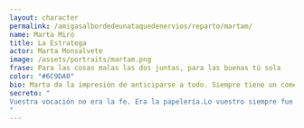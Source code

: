 ```yaml
---
layout: character
permalink: /amigasalbordedeunataquedenervios/reparto/martam/
name: Marta Miró
title: La Estratega
actor: Marta Monsalvete
image: /assets/portraits/martam.png
frase: Para las cosas malas las dos juntas, para las buenas tú sola
color: "#6C9DA0"
bio: Marta da la impresión de anticiparse a todo. Siempre tiene un comentario agudo para cada situación y prefiere mantener la cabeza fría cuando los demás pierden el control. Sabe quién se sienta con quién antes incluso de que los demás elijan silla. Suele bromear con que Natita es la única persona que podría ponerle en un aprieto… y aún así salir airosa. Hace unos años se metió a monja con su hermana Lucía pero enseguida las dos se dieron cuenta de que eso no era lo suyo, aunque ese pasado aun las persigue en esta velada. 
secreto: "
Vuestra vocación no era la fe. Era la papelería.Lo vuestro siempre fue ser secretarias:el clac-clac del teclado, el clic del boli bic, la mirada asesina por encima de las gafas de pasta gordas…Nadie manda más que una secretaria que lo sabe todo y lo apunta en su agenda de anillas.No siempre fuisteis funcionarias con manicura discreta y sello personalizado.Hace años llevabais hábito. Y os llamaban Sor Marta y Sor Lucía.Os metisteis a monjas por la tranquilidad de sus oficinas de la calle Añastro.Durasteis lo justo para ver que aquello no era lo vuestro:mucho rezo, poca fotocopia.Eso sí, mientras estuvisteis dentro lle­vabais los archivos como nadie.Y entre bautizos, donaciones y nacimientos…hubo alguna que otra traspapelación a vuestro gusto. El subidón del poder se sentía como cuando le decís a un despistao con la declaración de la renta que le falta el modelo A.4.Una tramitación en concreto se os quedó atravesada:dos gemelos: Javier Cáceres y María Casado.El problema:Cáceres lloraba como si tiviese el pulmón de Pavarotti Así que decidisteis separarlos.A ella la mandasteis con buena familia.A él… bueno, lo que se pudo.Fue feo. Pero también era lunes.Años después…¡ambos están aquí!Y vosotras también.Con gafas de pasta, moño bajo y una libreta en el bolso “por si acaso”.Pero por dentro… sabéis que si alguien descubre vuestro pasado, os quitan la placa de empleadas del mes.Objetivo:Que nadie descubra vuestra participación en la separación.Jugáis juntas: si una cae, la otra también.Vigilad a Cáceres y María. Si se enteran de su vínculo… el pecado será público.
"
---
```

